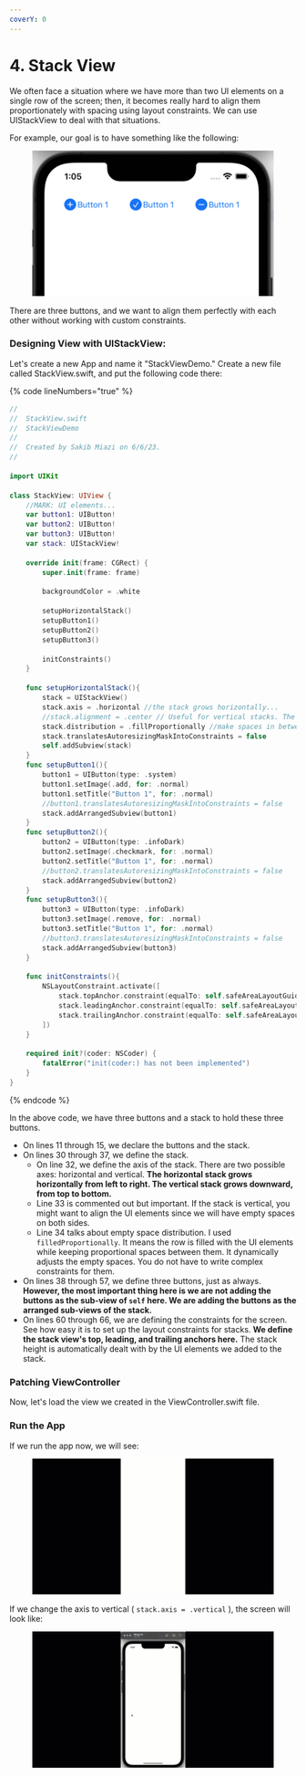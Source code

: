 ```yaml
---
coverY: 0
---
```


# 4. Stack View

We often face a situation where we have more than two UI elements on a single row of the screen; then, it becomes really hard to align them proportionately with spacing using layout constraints. We can use UIStackView to deal with that situations.

For example, our goal is to have something like the following:

<figure><img src="../.gitbook/assets/Screenshot 2023-06-08 at 1.05.38 PM (1).png" alt=""><figcaption></figcaption></figure>

There are three buttons, and we want to align them perfectly with each other without working with custom constraints.

### Designing View with UIStackView:

Let's create a new App and name it "StackViewDemo." Create a new file called StackView.swift, and put the following code there:

{% code lineNumbers="true" %}
```swift
//
//  StackView.swift
//  StackViewDemo
//
//  Created by Sakib Miazi on 6/6/23.
//

import UIKit

class StackView: UIView {
    //MARK: UI elements...
    var button1: UIButton!
    var button2: UIButton!
    var button3: UIButton!
    var stack: UIStackView!
    
    override init(frame: CGRect) {
        super.init(frame: frame)
        
        backgroundColor = .white
        
        setupHorizontalStack()
        setupButton1()
        setupButton2()
        setupButton3()
        
        initConstraints()
    }
    
    func setupHorizontalStack(){
        stack = UIStackView()
        stack.axis = .horizontal //the stack grows horizontally...
        //stack.alignment = .center // Useful for vertical stacks. The stack will be centrally aligned
        stack.distribution = .fillProportionally //make spaces in between UI elements proportionately and automatically...
        stack.translatesAutoresizingMaskIntoConstraints = false
        self.addSubview(stack)
    }
    func setupButton1(){
        button1 = UIButton(type: .system)
        button1.setImage(.add, for: .normal)
        button1.setTitle("Button 1", for: .normal)
        //button1.translatesAutoresizingMaskIntoConstraints = false
        stack.addArrangedSubview(button1)
    }
    func setupButton2(){
        button2 = UIButton(type: .infoDark)
        button2.setImage(.checkmark, for: .normal)
        button2.setTitle("Button 1", for: .normal)
        //button2.translatesAutoresizingMaskIntoConstraints = false
        stack.addArrangedSubview(button2)
    }
    func setupButton3(){
        button3 = UIButton(type: .infoDark)
        button3.setImage(.remove, for: .normal)
        button3.setTitle("Button 1", for: .normal)
        //button3.translatesAutoresizingMaskIntoConstraints = false
        stack.addArrangedSubview(button3)
    }
    
    func initConstraints(){
        NSLayoutConstraint.activate([
            stack.topAnchor.constraint(equalTo: self.safeAreaLayoutGuide.topAnchor, constant: 16),
            stack.leadingAnchor.constraint(equalTo: self.safeAreaLayoutGuide.leadingAnchor, constant: 16),
            stack.trailingAnchor.constraint(equalTo: self.safeAreaLayoutGuide.trailingAnchor, constant: -16),
        ])
    }
    
    required init?(coder: NSCoder) {
        fatalError("init(coder:) has not been implemented")
    }
}
```
{% endcode %}

In the above code, we have three buttons and a stack to hold these three buttons.

* On lines 11 through 15, we declare the buttons and the stack.
* On lines 30 through 37, we define the stack.
  * On line 32, we define the axis of the stack. There are two possible axes: horizontal and vertical. **The horizontal stack grows horizontally from left to right. The vertical stack grows downward, from top to bottom.**
  * Line 33 is commented out but important. If the stack is vertical, you might want to align the UI elements since we will have empty spaces on both sides.
  * Line 34 talks about empty space distribution. I used `filledProportionally`. It means the row is filled with the UI elements while keeping proportional spaces between them. It dynamically adjusts the empty spaces. You do not have to write complex constraints for them.
* On lines 38 through 57, we define three buttons, just as always. **However, the most important thing here is we are not adding the buttons as the sub-view of `self` here. We are adding the buttons as the arranged sub-views of the stack.**
* On lines 60 through 66, we are defining the constraints for the screen. See how easy it is to set up the layout constraints for stacks. **We define the stack view's top, leading, and trailing anchors here.** The stack height is automatically dealt with by the UI elements we added to the stack.

### Patching ViewController

Now, let's load the view we created in the ViewController.swift file.

### Run the App

If we run the app now, we will see:

<figure><img src="../.gitbook/assets/24.one (1).gif" alt=""><figcaption></figcaption></figure>

If we change the axis to vertical ( `stack.axis = .vertical` ), the screen will look like:

<figure><img src="../.gitbook/assets/24.two (3).gif" alt=""><figcaption></figcaption></figure>

